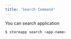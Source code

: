```yaml
---
title: 'Search Command'
---
```


You can search application

```bash
$ storeapp search <app-name>
```
